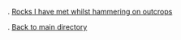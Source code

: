 . [Rocks I have met whilst hammering on outcrops](http://zaknbur.github.io/cv-jobs/cv-job-map-1.html)


. [Back to main directory](https://github.com/zaknbur/zaknbur.github.io/tree/master)  

